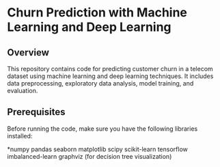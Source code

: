 # Churn Prediction with Machine Learning and Deep Learning
## Overview
This repository contains code for predicting customer churn in a telecom dataset using machine learning and deep learning techniques. It includes data preprocessing, exploratory data analysis, model training, and evaluation.

## Prerequisites
Before running the code, make sure you have the following libraries installed:

*numpy
pandas
seaborn
matplotlib
scipy
scikit-learn
tensorflow
imbalanced-learn
graphviz (for decision tree visualization)

